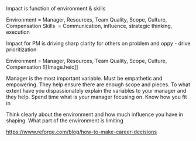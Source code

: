
Impact is function of environment & skills 

Environment = Manager, Resources, Team Quality, Scope, Culture, Compensation
Skills  = Communication, influence, strategic thinking, execution 

Impact for PM is driving sharp clarity for others on problem and oppy - drive prioritization

Environment = Manager, Resources, Team Quality, Scope, Culture, Compensation
![[Image.heic]]


Manager is the most important variable. Must be empathetic and empowering. They help ensure there are enough scope and pieces. To what extent have you dispassionately explain the variables to your manager and they help. Spend time what is your manager focusing on. Know how you fit in

Think clearly about the environment and how much influence you have in shaping. What part of the environment is limiting
  

https://www.reforge.com/blog/how-to-make-career-decisions